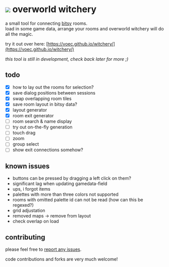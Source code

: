 # ![](https://voec.github.io/witchery/img/cat.gif) overworld witchery
a small tool for connecting [bitsy](https://ledoux.itch.io/bitsy) rooms.  
load in some game data, arrange your rooms and overworld witchery will do all the magic.

try it out over here: [https://voec.github.io/witchery/](https://voec.github.io/witchery/)

*this tool is still in development, check back later for more ;)*

## todo

- [x] how to lay out the rooms for selection?
- [x] save dialog positions between sessions
- [x] swap overlapping room tiles
- [x] save room layout in bitsy data?
- [x] layout generator
- [x] room exit generator
- [ ] room search & name display
- [ ] try out on-the-fly generation
- [ ] touch drag
- [ ] zoom
- [ ] group select
- [ ] show exit connections somehow?

## known issues

* buttons can be pressed by dragging a left click on them?
* significant lag when updating gamedata-field
* ups, i forgot items
* palettes with more than three colors not supported
* rooms with omitted palette id can not be read (how can this be regexed?)
* grid adjustation
* removed maps -> remove from layout
* check overlap on load

## contributing

please feel free to [report any issues](https://github.com/voec/witchery/issues).

code contributions and forks are very much welcome!

